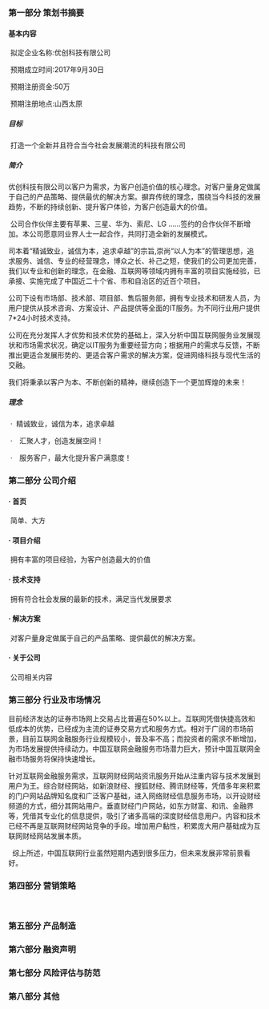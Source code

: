 ### 第一部分	策划书摘要

#### 基本内容

​	拟定企业名称:优创科技有限公司

​	预期成立时间:2017年9月30日

​	预期注册资金:50万

​	预期注册地点:山西太原

##### 目标

​	打造一个全新并且符合当今社会发展潮流的科技有限公司

##### 简介

​	优创科技有限公司以客户为需求，为客户创造价值的核心理念。对客户量身定做属于自己的产品策略、提供最优的解决方案。摒弃传统的理念，围绕当今科技的发展趋势，不断的持续创新、提升客户体验，为客户创造最大的价值。

​	公司合作伙伴主要有苹果、三星、华为、索尼、LG ......签约的合作伙伴不断增加。本公司愿意同业界人士一起合作，共同打造全新的发展模式。

​	司本着“精诚致业，诚信为本，追求卓越”的宗旨,崇尚“以人为本”的管理思想，追求服务、诚信、专业的经营理念，博众之长、补己之短，使我们的公司更加完善，我们以专业和创新的理念，在金融、互联网等领域内拥有丰富的项目实施经验，已承接、实施完成了中国近二十个省、市和自治区的近百个项目。

​	公司下设有市场部、技术部、项目部、售后服务部，拥有专业技术和研发人员，为用户提供从技术咨询、方案设计、产品提供等全面的IT服务。为不同行业用户提供7*24小时技术支持。

​	公司在充分发挥人才优势和技术优势的基础上，深入分析中国互联网服务业发展现状和市场需求状况，确定以IT服务为重要经营方向；根据用户的需求与反馈，不断推出更适合发展形势的、更适合客户需求的解决方案，促进网络科技与现代生活的交融。

​	我们将秉承以客户为本、不断创新的精神，继续创造下一个更加辉煌的未来！

##### 理念

​	·    精诚致业，诚信为本，追求卓越　

​	·　汇聚人才，创造发展空间！

​	·　服务客户，最大化提升客户满意度！

### 第二部分 公司介绍

#### ·    首页


​	简单、大方

#### ·    项目介绍

​	拥有丰富的项目经验，为客户创造最大的价值

#### ·    技术支持

​	拥有符合社会发展的最新的技术，满足当代发展要求

#### ·    解决方案

​	对客户量身定做属于自己的产品策略、提供最优的解决方案。

#### ·    关于公司

​	公司相关内容

### 第三部分 行业及市场情况

​	目前经济发达的证券市场网上交易占比普遍在50%以上。互联网凭借快捷高效和低成本的优势，已经成为主流的证券交易方式和服务方式。相对于广阔的市场前景，目前互联网金融服务行业规模较小，普及率不高；而投资者的需求不断增加，为市场发展提供持续动力。中国互联网金融服务市场潜力巨大，预计中国互联网金融市场服务将保持快速增长。

​	针对互联网金融服务需求，互联网财经网站资讯服务开始从注重内容与技术发展到用户为王。综合财经网站，如新浪财经、搜狐财经、腾讯财经等，凭借多年来积累的门户网站品牌知名度和广泛客户基础，进入网络财经信息服务市场，以开设财经频道的方式，细分其网站用户。垂直财经门户网站，如东方财富、和讯、金融界等，凭借其专业化的信息提供，吸引了诸多高端的深度财经信息用户。内容和技术已经不再是互联网财经网站竞争的手段。增加用户黏性，积累庞大用户基础成为互联网财经网站发展本质。

​	  综上所述，中国互联网行业虽然短期内遇到很多压力，但未来发展非常前景看好。

### 第四部分 营销策略

​	

### 第五部分	 产品制造

### 第六部分 融资声明

### 第七部分 风险评估与防范

### 第八部分 其他







​	

​	











